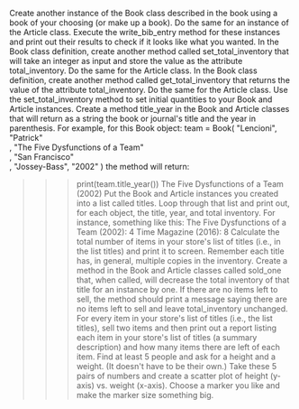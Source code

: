 Create another instance of the Book class described in the book using a book of your choosing (or make up a book). Do the same for an instance of the Article class. Execute the write_bib_entry method for these instances and print out their results to check if it looks like what you wanted.
In the Book class definition, create another method called set_total_inventory that will take an integer as input and store the value as the attribute total_inventory. Do the same for the Article class.
In the Book class definition, create another method called get_total_inventory that returns the value of the attribute total_inventory. Do the same for the Article class.
Use the set_total_inventory method to set initial quantities to your Book and Article instances.
Create a method title_year in the Book and Article classes that will return as a string the book or journal's title and the year in parenthesis. For example, for this Book object:
team = Book( "Lencioni", "Patrick" \
             , "The Five Dysfunctions of a Team" \
             , "San Francisco" \
             , "Jossey-Bass", "2002" )
the method will return:
>>> print(team.title_year())
The Five Dysfunctions of a Team (2002)
Put the Book and Article instances you created into a list called titles. Loop through that list and print out, for each object, the title, year, and total inventory. For instance, something like this:
The Five Dysfunctions of a Team (2002): 4
Time Magazine (2016): 8
Calculate the total number of items in your store's list of titles (i.e., in the list titles) and print it to screen.  Remember each title has, in general, multiple copies in the inventory.
Create a method in the Book and Article classes called sold_one that, when called, will decrease the total inventory of that title for an instance by one. If there are no items left to sell, the method should print a message saying there are no items left to sell and leave total_inventory unchanged.
For every item in your store's list of titles (i.e., the list titles), sell two items and then print out a report listing each item in your store's list of titles (a summary description) and how many items there are left of each item.
Find at least 5 people and ask for a height and a weight. (It doesn't have to be their own.) Take these 5 pairs of numbers and create a scatter plot of height (y-axis) vs. weight (x-axis).  Choose a marker you like and make the marker size something big.